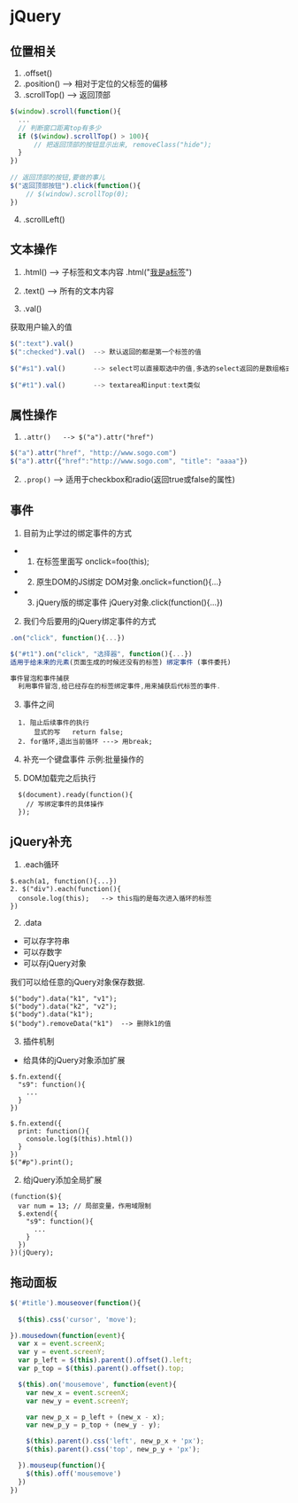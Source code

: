 # jQuery

## 位置相关

1. .offset()
2. .position()  --> 相对于定位的父标签的偏移
3. .scrollTop() --> 返回顶部

``` js
$(window).scroll(function(){
  ...
  // 判断窗口距离top有多少
  if ($(window).scrollTop() > 100){
      // 把返回顶部的按钮显示出来, removeClass("hide");
  }
})
  
// 返回顶部的按钮,要做的事儿
$("返回顶部按钮").click(function(){
    // $(window).scrollTop(0);
})
```

4. .scrollLeft()

## 文本操作

1. .html()   --> 子标签和文本内容
    .html("<a href="...">我是a标签</a>")
2. .text()   --> 所有的文本内容
  
3. .val()

获取用户输入的值
  
``` js
$(":text").val()
$(":checked").val()  --> 默认返回的都是第一个标签的值
  
$("#s1").val()       --> select可以直接取选中的值,多选的select返回的是数组格式
  
$("#t1").val()       --> textarea和input:text类似
```

## 属性操作

1. `.attr()   --> $("a").attr("href")`

``` js
$("a").attr("href", "http://www.sogo.com") 
$("a").attr({"href":"http://www.sogo.com", "title": "aaaa"}) 
```

2. `.prop()`   --> 适用于checkbox和radio(返回true或false的属性)

## 事件

1. 目前为止学过的绑定事件的方式

- 1. 在标签里面写 onclick=foo(this);
- 2. 原生DOM的JS绑定      DOM对象.onclick=function(){...}
- 3. jQuery版的绑定事件   jQuery对象.click(function(){...})


2. 我们今后要用的jQuery绑定事件的方式

``` js
.on("click", function(){...})

$("#t1").on("click", "选择器", function(){...})
适用于给未来的元素(页面生成的时候还没有的标签) 绑定事件 (事件委托)

事件冒泡和事件捕获
  利用事件冒泡,给已经存在的标签绑定事件,用来捕获后代标签的事件.
```

3. 事件之间
```JS
  1. 阻止后续事件的执行
      显式的写   return false;  
  2. for循环,退出当前循环 ---> 用break;
```

4. 补充一个键盘事件
  示例:批量操作的

5. DOM加载完之后执行

``` JS
  $(document).ready(function(){
    // 写绑定事件的具体操作
  });
```

## jQuery补充

1. .each循环

``` JS
$.each(a1, function(){...})
2. $("div").each(function(){
  console.log(this);   --> this指的是每次进入循环的标签
})
````

2. .data

- 可以存字符串
- 可以存数字
- 可以存jQuery对象

我们可以给任意的jQuery对象保存数据.

``` JS
$("body").data("k1", "v1");
$("body").data("k2", "v2");
$("body").data("k1");
$("body").removeData("k1")  --> 删除k1的值
```

3. 插件机制

- 给具体的jQuery对象添加扩展 

``` JS
$.fn.extend({
  "s9": function(){
    ...
  }
})

$.fn.extend({
  print: function(){
    console.log($(this).html())
  }
})
$("#p").print();
```

2. 给jQuery添加全局扩展

``` JS
(function($){
  var num = 13; // 局部变量，作用域限制
  $.extend({
    "s9": function(){
      ...
    }
  })
})(jQuery);
```

## 拖动面板

``` javascript
$('#title').mouseover(function(){
  
  $(this).css('cursor', 'move');

}).mousedown(function(event){
  var x = event.screenX;
  var y = event.screenY;
  var p_left = $(this).parent().offset().left;
  var p_top = $(this).parent().offset().top;

  $(this).on('mousemove', function(event){
    var new_x = event.screenX;
    var new_y = event.screenY;

    var new_p_x = p_left + (new_x - x);
    var new_p_y = p_top + (new_y - y);

    $(this).parent().css('left', new_p_x + 'px');
    $(this).parent().css('top', new_p_y + 'px');

  }).mouseup(function(){
    $(this).off('mousemove')
  })
})
```